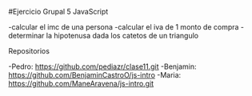 #Ejercicio Grupal 5 JavaScript

-calcular el imc de una persona 
-calcular el iva de 1 monto de compra 
-determinar la hipotenusa dada los catetos de un triangulo

Repositorios

-Pedro: https://github.com/pediazr/clase11.git
-Benjamin: https://github.com/BenjaminCastroO/js-intro
-Maria: https://github.com/ManeAravena/js-intro.git